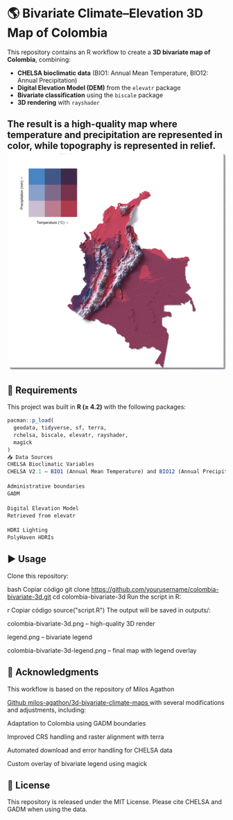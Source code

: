 # 🌎 Bivariate Climate–Elevation 3D Map of Colombia

This repository contains an R workflow to create a **3D bivariate map of Colombia**, combining:  
- **CHELSA bioclimatic data** (BIO1: Annual Mean Temperature, BIO12: Annual Precipitation)  
- **Digital Elevation Model (DEM)** from the `elevatr` package  
- **Bivariate classification** using the `biscale` package  
- **3D rendering** with `rayshader`  

The result is a high-quality map where **temperature and precipitation** are represented in color, while **topography** is represented in relief.
![Colombia bivariate 3D map](map/colombia-bivariate-3d-legend.png)
---


## 🔧 Requirements

This project was built in **R (≥ 4.2)** with the following packages:

```r
pacman::p_load(
  geodata, tidyverse, sf, terra,
  rchelsa, biscale, elevatr, rayshader,
  magick
)
📥 Data Sources
CHELSA Bioclimatic Variables
CHELSA V2.1 — BIO1 (Annual Mean Temperature) and BIO12 (Annual Precipitation)

Administrative boundaries
GADM

Digital Elevation Model
Retrieved from elevatr

HDRI Lighting
PolyHaven HDRIs
```

## ▶️ Usage
Clone this repository:

bash
Copiar código
git clone https://github.com/yourusername/colombia-bivariate-3d.git
cd colombia-bivariate-3d
Run the script in R:

r
Copiar código
source("script.R")
The output will be saved in outputs/:

colombia-bivariate-3d.png – high-quality 3D render

legend.png – bivariate legend

colombia-bivariate-3d-legend.png – final map with legend overlay

## 🙏 Acknowledgments
This workflow is based on the repository of Milos Agathon

[Github milos-agathon/3d-bivariate-climate-maps ](https://github.com/milos-agathon/3d-bivariate-climate-maps/tree/main)
with several modifications and adjustments, including:

Adaptation to Colombia using GADM boundaries

Improved CRS handling and raster alignment with terra

Automated download and error handling for CHELSA data

Custom overlay of bivariate legend using magick

## 📄 License
This repository is released under the MIT License.
Please cite CHELSA and GADM when using the data.
